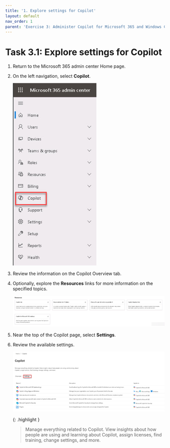 ```yaml
---
title: '1. Explore settings for Copilot'
layout: default
nav_order: 1
parent: 'Exercise 3: Administer Copilot for Microsoft 365 and Windows Copilot'
---
```


# Task 3.1: Explore settings for Copilot

1. Return to the Microsoft 365 admin center Home page.

1. On the left navigation, select **Copilot**.

    ![30a.jpg](../media/30a.jpg)

1. Review the information on the Copilot Overview tab. 

1. Optionally, explore the **Resources** links for more information on the specified topics.

    ![31a.jpg](../media/31a.jpg)

1. Near the top of the Copilot page, select **Settings**.

1. Review the available settings.

    ![32a.jpg](../media/32a.jpg)

    {: .highlight }
    > Manage everything related to ‎Copilot‎. View insights about how people are using and learning about ‎Copilot‎, assign licenses, find training, change settings, and more.

